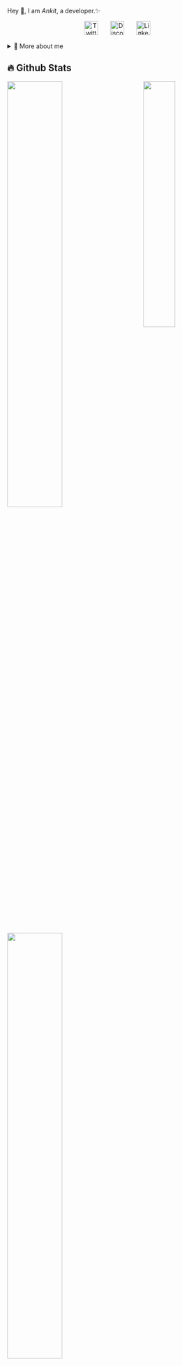 <p>
  
Hey 👋, I am *Ankit*, a developer.✨

<p align="center">
  &#8287;&#8287;&#8287;&#8287;&#8287;
  <a href="https://x.com/AnRekt_1011"><img width="32px" alt="Twitter/X" title="Twitter/X" src="https://i.pinimg.com/564x/a3/92/59/a3925952fa117602db14aadf218594ac.jpg"/></a>
  &#8287;&#8287;&#8287;&#8287;&#8287;
  <a href="https://discordapp.com/users/._ankit._"><img width="32px" alt="Discord" title="Discord" src="https://i.pinimg.com/736x/ee/f4/c8/eef4c8ffb90b74df817b058b2c1e7749.jpg"></a>
  &#8287;&#8287;&#8287;&#8287;&#8287;
   <a href="http://linkedin.com/in/ankit-mishra-7594b02b1"><img width="32px" alt="Linkedin" title="Linkedin" src="https://i.pinimg.com/564x/2c/5c/51/2c5c51d0291b22c10650a5f200d2cfb3.jpg"></a>
  &#8287;&#8287;&#8287;&#8287;&#8287;
</p>

<div>
<details>
  <summary>🧑 More about me </summary>

- 🔭 I’m currently on a journey to build *great* things

- 🌱 I’m currently learning *everything* 🤓

- 🤝 I’m looking for help with *finding projects to contribute to!*

- 💬 Ask me about *open source, web development, and Blockchain*

- 📫 Reach me out at *ankitmishra16127@gmail.com*

</details>
  
</p>

## 🔥 Github Stats

<img align="right" width="38%" src="https://www.whatspaper.com/wp-content/uploads/2024/03/hd-son-goku-wallpaper-whatspaper-19.jpg"/>

  <a href="https://github.com/ankit-1011"><img width="50%" src="https://github-readme-stats.vercel.app/api?username=ankit-1011&cache_seconds=1800&theme=radical&title_color=ff3068?"></a>
  <a href="https://github.com/ankit-1011"><img width="50%" src="http://github-readme-streak-stats.herokuapp.com/?user=ankit-1011&cache_seconds=1800&theme=radical&date_format=M%20j%5B%2C%20Y%5D&ring=ff3068&fire=ff3068&sideNums=ff3068"></a>
  <a href="https://github.com/ankit-1011"><img width="50%" src="https://github-readme-stats.vercel.app/api/top-langs?username=ankit-1011&cache_seconds=1800&show_icons=true&locale=en&layout=compact&theme=radical&title_color=ff3068?"></a>

## 📘 My few projects

<p align="left">
    <a href="https://github.com/ankit-1011/TrustBallot.git"><img width="25%" src="https://denvercoder1-github-readme-stats.vercel.app/api/pin/?username=ankit-1011&repo=TrustBallot&hide_border=true&bg_color=1F222E&title_color=F85D7F&icon_color=F8D866&theme=react&show_icons=false" alt="readme-typing-svg"></a>
  <a href="https://github.com/ankit-1011/Quick.AI.git"><img width="25%" src="https://denvercoder1-github-readme-stats.vercel.app/api/pin?username=ankit-1011&repo=Quick.AI&theme=react&bg_color=1F222E&title_color=F85D7F&icon_color=F8D866&hide_border=true&show_icons=false" alt="custom-icon-badges"></a>
  <a href="https://github.com/ankit-1011/greencart.git"><img width="25%" src="https://denvercoder1-github-readme-stats.vercel.app/api/pin?username=ankit-1011&repo=greencart&theme=react&bg_color=1F222E&title_color=F85D7F&icon_color=F8D866&hide_border=true&show_icons=false" alt="custom-icon-badges"></a>
  <a href="https://github.com/ankit-1011/WanderLust.git"><img width="25%" src="https://denvercoder1-github-readme-stats.vercel.app/api/pin?username=ankit-1011&repo=WanderLust&theme=react&bg_color=1F222E&title_color=F85D7F&icon_color=F8D866&hide_border=true&show_icons=false" alt="custom-icon-badges"></a>
</p>

<p align="left">
  <a href="https://github.com/ankit-1011?tab=repositories&sort="><img alt="All Repositories" title="All Repositories" src="https://custom-icon-badges.herokuapp.com/badge/-All%20Repos-2962FF?style=for-the-badge&logoColor=white&logo=repo"/></a>
</p>

## 🌟Skills

[![My Skills](https://skillicons.dev/icons?i=ts,js,html,css,tailwindcss,bootstrap,python,c,nodejs,next,react,express,postgresql,mongodb,solidity,firebase,git,github,)](https://skillicons.dev)
